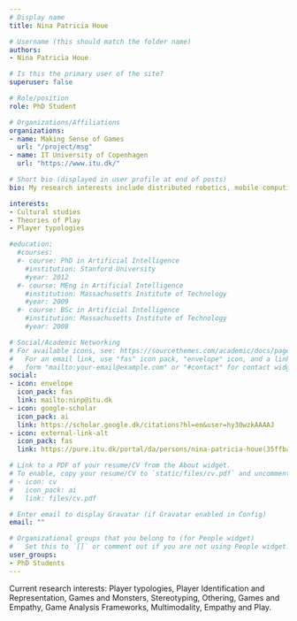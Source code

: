 ```yaml
---
# Display name
title: Nina Patricia Houe

# Username (this should match the folder name)
authors:
- Nina Patricia Houe

# Is this the primary user of the site?
superuser: false

# Role/position
role: PhD Student

# Organizations/Affiliations
organizations:
- name: Making Sense of Games
  url: "/project/msg"
- name: IT University of Copenhagen
  url: "https://www.itu.dk/"

# Short bio (displayed in user profile at end of posts)
bio: My research interests include distributed robotics, mobile computing and programmable matter.

interests:
- Cultural studies
- Theories of Play
- Player typologies

#education:
  #courses:
  #- course: PhD in Artificial Intelligence
    #institution: Stanford University
    #year: 2012
  #- course: MEng in Artificial Intelligence
    #institution: Massachusetts Institute of Technology
    #year: 2009
  #- course: BSc in Artificial Intelligence
    #institution: Massachusetts Institute of Technology
    #year: 2008

# Social/Academic Networking
# For available icons, see: https://sourcethemes.com/academic/docs/page-builder/#icons
#   For an email link, use "fas" icon pack, "envelope" icon, and a link in the
#   form "mailto:your-email@example.com" or "#contact" for contact widget.
social:
- icon: envelope
  icon_pack: fas
  link: mailto:ninp@itu.dk
- icon: google-scholar
  icon_pack: ai
  link: https://scholar.google.dk/citations?hl=en&user=hy30wzkAAAAJ
- icon: external-link-alt
  icon_pack: fas
  link: https://pure.itu.dk/portal/da/persons/nina-patricia-houe(35ffbaf1-84ff-40c1-8dcf-3cc917cacb47).html

# Link to a PDF of your resume/CV from the About widget.
# To enable, copy your resume/CV to `static/files/cv.pdf` and uncomment the lines below.
# - icon: cv
#   icon_pack: ai
#   link: files/cv.pdf

# Enter email to display Gravatar (if Gravatar enabled in Config)
email: ""

# Organizational groups that you belong to (for People widget)
#   Set this to `[]` or comment out if you are not using People widget.
user_groups:
- PhD Students
---
```


Current research interests: Player typologies, Player Identification and Representation, Games and Monsters, Stereotyping, Othering, Games and Empathy, Game Analysis Frameworks, Multimodality, Empathy and Play.

